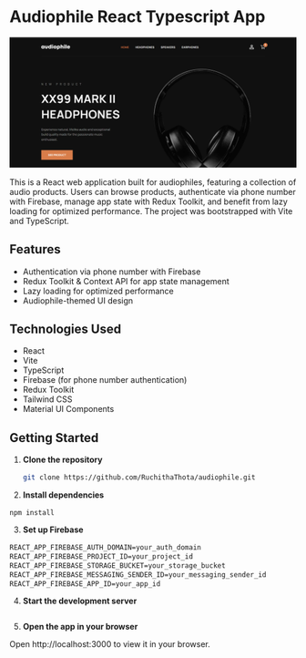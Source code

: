 # Audiophile React Typescript App

![preview](/public/images/preview.png)

This is a React web application built for audiophiles, featuring a collection of audio products. Users can browse products, authenticate via phone number with Firebase, manage app state with Redux Toolkit, and benefit from lazy loading for optimized performance. The project was bootstrapped with Vite and TypeScript.

## Features

- Authentication via phone number with Firebase
- Redux Toolkit & Context API for app state management
- Lazy loading for optimized performance
- Audiophile-themed UI design

## Technologies Used

- React
- Vite
- TypeScript
- Firebase (for phone number authentication)
- Redux Toolkit
- Tailwind CSS
- Material UI Components

## Getting Started

1. **Clone the repository**

   ```bash
   git clone https://github.com/RuchithaThota/audiophile.git
   ```

2. **Install dependencies**

```cd audiophile
npm install
```

3. **Set up Firebase**

```REACT_APP_FIREBASE_API_KEY=your_api_key
REACT_APP_FIREBASE_AUTH_DOMAIN=your_auth_domain
REACT_APP_FIREBASE_PROJECT_ID=your_project_id
REACT_APP_FIREBASE_STORAGE_BUCKET=your_storage_bucket
REACT_APP_FIREBASE_MESSAGING_SENDER_ID=your_messaging_sender_id
REACT_APP_FIREBASE_APP_ID=your_app_id
```

4. **Start the development server**

```npm run dev
```

5. **Open the app in your browser**

Open http://localhost:3000 to view it in your browser.

